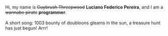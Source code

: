 Hi, my name is ~~Guybrush Threepwood~~ **Luciano Federico Pereira**, and I am a ~~wannabe pirate~~ **programmer**.<br><br>A short song: 1003 bounty of doubloons gleams in the sun, a treasure hunt has just begun! Arrr!
